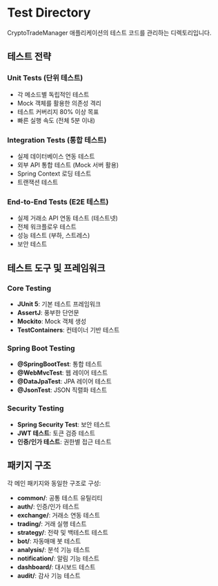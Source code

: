 # Test Directory

CryptoTradeManager 애플리케이션의 테스트 코드를 관리하는 디렉토리입니다.

## 테스트 전략

### Unit Tests (단위 테스트)
- 각 메소드별 독립적인 테스트
- Mock 객체를 활용한 의존성 격리
- 테스트 커버리지 80% 이상 목표
- 빠른 실행 속도 (전체 5분 이내)

### Integration Tests (통합 테스트)
- 실제 데이터베이스 연동 테스트
- 외부 API 통합 테스트 (Mock 서버 활용)
- Spring Context 로딩 테스트
- 트랜잭션 테스트

### End-to-End Tests (E2E 테스트)
- 실제 거래소 API 연동 테스트 (테스트넷)
- 전체 워크플로우 테스트
- 성능 테스트 (부하, 스트레스)
- 보안 테스트

## 테스트 도구 및 프레임워크

### Core Testing
- **JUnit 5**: 기본 테스트 프레임워크
- **AssertJ**: 풍부한 단언문
- **Mockito**: Mock 객체 생성
- **TestContainers**: 컨테이너 기반 테스트

### Spring Boot Testing
- **@SpringBootTest**: 통합 테스트
- **@WebMvcTest**: 웹 레이어 테스트
- **@DataJpaTest**: JPA 레이어 테스트
- **@JsonTest**: JSON 직렬화 테스트

### Security Testing
- **Spring Security Test**: 보안 테스트
- **JWT 테스트**: 토큰 검증 테스트
- **인증/인가 테스트**: 권한별 접근 테스트

## 패키지 구조

각 메인 패키지와 동일한 구조로 구성:
- **common/**: 공통 테스트 유틸리티
- **auth/**: 인증/인가 테스트
- **exchange/**: 거래소 연동 테스트
- **trading/**: 거래 실행 테스트
- **strategy/**: 전략 및 백테스트 테스트
- **bot/**: 자동매매 봇 테스트
- **analysis/**: 분석 기능 테스트
- **notification/**: 알림 기능 테스트
- **dashboard/**: 대시보드 테스트
- **audit/**: 감사 기능 테스트